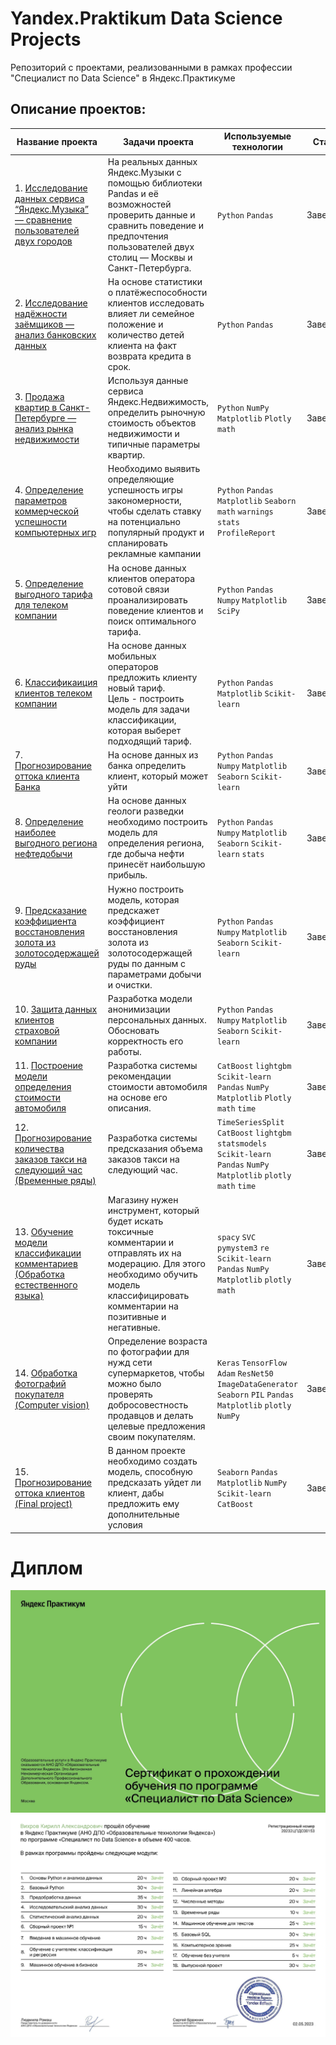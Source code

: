 # Yandex.Praktikum Data Science Projects

Репозиторий с проектами, реализованными в рамках профессии "Специалист по Data Science" в Яндекс.Практикуме

## Описание проектов:

| Название проекта | Задачи проекта| Используемые технологии|Статус|
|-|-|-|-|
|1. [Исследование данных сервиса “Яндекс.Музыка” — сравнение пользователей двух городов](https://github.com/kama8ullet/Yandex/blob/main/01_Yandex_music/Yandex_music.ipynb)|На реальных данных Яндекс.Музыки c помощью библиотеки Pandas и её возможностей проверить данные и сравнить поведение и предпочтения пользователей двух столиц — Москвы и Санкт-Петербурга.| `Python` `Pandas`|Завершён|
|2. [Исследование надёжности заёмщиков — анализ банковских данных](https://github.com/kama8ullet/Yandex/blob/main/02_Data_processing/Data_processing.ipynb)|На основе статистики о платёжеспособности клиентов исследовать влияет ли семейное положение и количество детей клиента на факт возврата кредита в срок.|`Python` `Pandas`|Завершён|
|3. [Продажа квартир в Санкт-Петербурге — анализ рынка недвижимости](https://github.com/kama8ullet/Yandex/blob/main/03_Research_data_analysis/Research_real_estate_data.ipynb)|Используя данные сервиса Яндекс.Недвижимость, определить рыночную стоимость объектов недвижимости и типичные параметры квартир.|`Python` `NumPy` `Matplotlib` `Plotly` `math`|Завершён|
|4. [Определение параметров коммерческой успешности компьютерных игр](https://github.com/kama8ullet/Yandex/blob/main/04_Game_analytics/Game_analytics.ipynb)|Необходимо выявить определяющие успешность игры закономерности, чтобы сделать ставку на потенциально популярный продукт и спланировать рекламные кампании|`Python` `Pandas` `Matplotlib` `Seaborn` `math` `warnings` `stats` `ProfileReport`|Завершён|
|5. [Определение выгодного тарифа для телеком компании](https://github.com/kama8ullet/Yandex/blob/main/05_Statistical_analysis/Statistical_analysis.ipynb)|На основе данных клиентов оператора сотовой связи проанализировать поведение клиентов и поиск оптимального тарифа.|`Python` `Pandas` `Numpy` `Matplotlib` `SciPy`|Завершён|
|6. [Классификаиция клиентов телеком компании](https://github.com/kama8ullet/Yandex/blob/main/06_Machine_learning_beginning/Machine_learning_beginning.ipynb)|На основе данных мобильных операторов предложить клиенту  новый тариф. <br> Цель - построить модель для задачи классификации, которая выберет подходящий тариф.|`Python` `Pandas` `Matplotlib` `Scikit-learn`|Завершён|
|7. [Прогнозирование оттока клиента Банка](https://github.com/kama8ullet/Yandex/blob/main/07_Customer_outflow/Customer_outflow.ipynb)|На основе данных из банка определить клиент, который может уйти|`Python` `Pandas` `Numpy` `Matplotlib` `Seaborn` `Scikit-learn`|Завершён|
|8. [Определение наиболее выгодного региона нефтедобычи](https://github.com/kama8ullet/Yandex/blob/main/08_Machine_learning_business/Machine_learning_business.ipynb)|На основе данных геологи разведки необходимо построить модель для определения региона, где добыча нефти принесёт наибольшую прибыль.|`Python` `Pandas` `Numpy` `Matplotlib` `Seaborn` `Scikit-learn` `stats`|Завершён|
|9. [Предсказание коэффициента восстановления золота из золотосодержащей руды](https://github.com/kama8ullet/Yandex/blob/main/09_Gold_recovery/Gold_recovery.ipynb)|Нужно построить модель, которая предскажет коэффициент восстановления золота из золотосодержащей руды по данным с параметрами добычи и очистки.|`Python` `Pandas` `Numpy` `Matplotlib` `Seaborn` `Scikit-learn`|Завершён|
|10. [Защита данных клиентов страховой компании](https://github.com/kama8ullet/Yandex/blob/main/10_Linear_algebra/linear_algebra.ipynb)|Разработка модели анонимизации персональных данных. Обосновать корректность его работы.|`Python` `Pandas` `Numpy` `Matplotlib` `Seaborn` `Scikit-learn`|Завершён|
|11. [Построение модели определения стоимости автомобиля](https://github.com/kama8ullet/Yandex/blob/main/11_Car_cost/Car_cost.ipynb)|Разработка системы рекомендации стоимости автомобиля на основе его описания.|`CatBoost` `lightgbm` `Scikit-learn` `Pandas` `NumPy` `Matplotlib` `Plotly` `math` `time`|Завершён|
|12. [Прогнозирование количества заказов такси на следующий час (Временные ряды)](https://github.com/kama8ullet/Yandex/blob/main/12_Time_series/Time_series.ipynb)|Разработка системы предсказания объема заказов такси на следующий час.|`TimeSeriesSplit` `CatBoost` `lightgbm` `statsmodels` `Scikit-learn` `Pandas` `NumPy` `Matplotlib` `plotly` `math` `time`|Завершён|
|13. [Обучение модели классификации комментариев (Обработка естественного языка)](https://github.com/kama8ullet/Yandex/blob/main/13_Natural_language/Natural_language.ipynb)|Магазину нужен инструмент, который будет искать токсичные комментарии и отправлять их на модерацию. Для этого необходимо обучить модель классифицировать комментарии на позитивные и негативные.| `spacy` `SVC` `pymystem3` `re` `Scikit-learn` `Pandas` `NumPy` `Matplotlib` `plotly` `math`|Завершён|
|14. [Обработка фотографий покупателя (Computer vision)](https://github.com/kama8ullet/Yandex/blob/main/14_Computer_vision/Computer_vision.ipynb)|Определение возраста по фотографии для нужд сети супермаркетов, чтобы можно было проверять добросовестность продавцов и делать целевые предложения своим покупателям. |`Keras` `TensorFlow` `Adam` `ResNet50` `ImageDataGenerator` `Seaborn` `PIL` `Pandas` `Matplotlib` `plotly` `NumPy`|Завершён|
|15. [Прогнозирование оттока клиентов (Final project)](https://github.com/kama8ullet/Yandex/blob/main/15_telecom_customer_churn/Telecom_customer_churn.ipynb)|В данном проекте необходимо создать модель, способную предсказать уйдет ли клиент, дабы предложить ему дополнительные условия|`Seaborn` `Pandas` `Matplotlib` `NumPy` `Scikit-learn` `CatBoost`|Завершён|

# Диплом

![Kirill's degree](https://github.com/kama8ullet/kama8ullet/blob/main/assets/Yandex_degree_1.png?raw=true)
![Kirill's degree2](https://github.com/kama8ullet/kama8ullet/blob/main/assets/Yandex_degree_2.png?raw=true)
